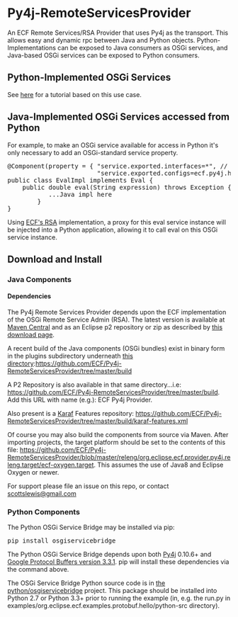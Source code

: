 # Py4j-RemoteServicesProvider
An ECF Remote Services/RSA Provider that uses Py4j as the transport.   This allows easy and dynamic rpc between Java and Python objects.  Python-Implementations can be exposed to Java consumers as OSGi services, and Java-based OSGi services can be exposed to Python consumers.

## Python-Implemented OSGi Services

See [here](https://wiki.eclipse.org/Tutorial:_Python_for_OSGi_Services) for a tutorial based on this use case.

## Java-Implemented OSGi Services accessed from Python
For example, to make an OSGi service available for access in Python it's only necessary to add an OSGi-standard service property.

<pre>
@Component(property = { "service.exported.interfaces=*", // RS standard service property
                        "service.exported.configs=ecf.py4j.host"})   //  RS standard service property
public class EvalImpl implements Eval {
	public double eval(String expression) throws Exception {
           ...Java impl here
        }
}
</pre>

Using [ECF's RSA](https://wiki.eclipse.org/Eclipse_Communication_Framework_Project#OSGi_Remote_Services) implementation, a proxy for this eval service instance will be injected into a Python application, allowing it to call eval on this OSGi service instance.

## Download and Install
### Java Components

#### Dependencies

The Py4j Remote Services Provider depends upon the ECF implementation of the OSGi Remote Service Admin (RSA).   The latest version is available at [Maven Central](https://search.maven.org/#search%7Cga%7C1%7Cg%3A%22org.eclipse.ecf%22) and as an Eclipse p2 repository or zip as described by [this download page](https://www.eclipse.org/ecf/downloads.php).

A recent build of the Java components (OSGi bundles) exist in binary form in the plugins subdirectory underneath [this directory](https://github.com/ECF/Py4j-RemoteServicesProvider/tree/master/build):https://github.com/ECF/Py4j-RemoteServicesProvider/tree/master/build

A P2 Repository is also available in that same directory...i.e:  https://github.com/ECF/Py4j-RemoteServicesProvider/tree/master/build.  Add this URL with name (e.g.):  ECF Py4j Provider.

Also present is a [Karaf](http://karaf.apache.org/) Features repository:  https://github.com/ECF/Py4j-RemoteServicesProvider/tree/master/build/karaf-features.xml

Of course you may also build the components from source via Maven.   After importing projects, the target platform should be set to the contents of this file:  https://github.com/ECF/Py4j-RemoteServicesProvider/blob/master/releng/org.eclipse.ecf.provider.py4j.releng.target/ecf-oxygen.target.   This assumes the use of Java8 and Eclipse Oxygen or newer. 

For support please file an issue on this repo, or contact [scottslewis@gmail.com](mailto:scottslewis@gmail.com)

### Python Components

The Python OSGi Service Bridge may be installed via pip:

<pre>
pip install osgiservicebridge
</pre>

The Python OSGi Service Bridge depends upon both [Py4j](https://www.py4j.org/) 0.10.6+ and [Google Protocol Buffers version 3.3.1](https://developers.google.com/protocol-buffers/).   pip will install these dependencies via the command above.

The OSGi Service Bridge Python source code is in [the python/osgiservicebridge](https://github.com/ECF/Py4j-RemoteServicesProvider/tree/master/python/osgiservicebridge) project.   This package should be installed into Python 2.7 or Python 3.3+ prior to running the example (in, e.g. the run.py in examples/org.eclipse.ecf.examples.protobuf.hello/python-src directory).


